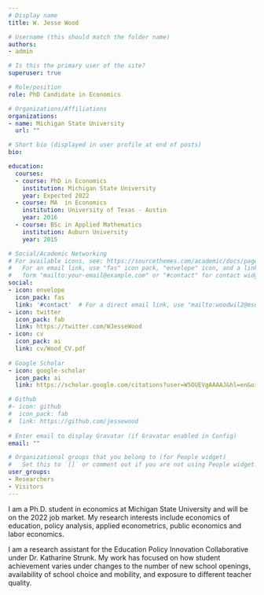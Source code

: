 ```yaml
---
# Display name
title: W. Jesse Wood

# Username (this should match the folder name)
authors:
- admin

# Is this the primary user of the site?
superuser: true

# Role/position
role: PhD Candidate in Economics

# Organizations/Affiliations
organizations:
- name: Michigan State University
  url: ""

# Short bio (displayed in user profile at end of posts)
bio: 

education:
  courses:
  - course: PhD in Economics
    institution: Michigan State University
    year: Expected 2022
  - course: MA	in Economics
    institution: University of Texas - Austin
    year: 2016
  - course: BSc in Applied Mathematics
    institution: Auburn University
    year: 2015

# Social/Academic Networking
# For available icons, see: https://sourcethemes.com/academic/docs/page-builder/#icons
#   For an email link, use "fas" icon pack, "envelope" icon, and a link in the
#   form "mailto:your-email@example.com" or "#contact" for contact widget.
social:
- icon: envelope
  icon_pack: fas
  link: '#contact'  # For a direct email link, use "mailto:woodwil2@msu.edu".
- icon: twitter
  icon_pack: fab
  link: https://twitter.com/WJesseWood
- icon: cv
  icon_pack: ai
  link: cv/Wood_CV.pdf
  
# Google Scholar
- icon: google-scholar
  icon_pack: ai
  link: https://scholar.google.com/citations?user=W5OUEVgAAAAJ&hl=en&oi=sra

# Github
#- icon: github
#  icon_pack: fab
#  link: https://github.com/jessewood
  
# Enter email to display Gravatar (if Gravatar enabled in Config)
email: ""

# Organizational groups that you belong to (for People widget)
#   Set this to `[]` or comment out if you are not using People widget.
user_groups:
- Researchers
- Visitors
---
```


I am a Ph.D. student in economics at Michigan State University and will be on the 2022 job market. My research interests include economics of education, policy analysis, applied econometrics, public economics and labor economics.

I am a research assistant for the Education Policy Innovation Collaborative under Dr. Katharine Strunk. My work has focused on how student achievement varies under changes to the number of new school openings, availability of school choice and mobility, and exposure to different teacher quality.
